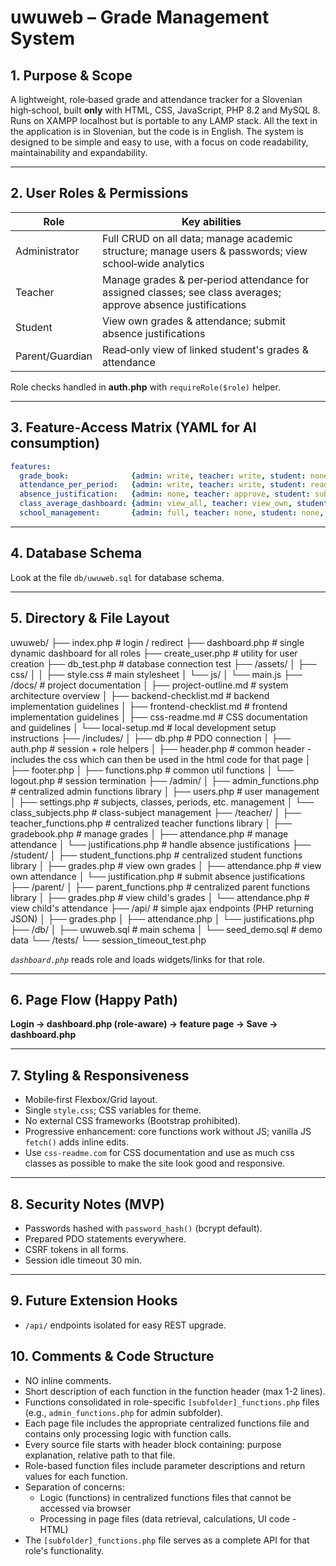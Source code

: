 # uwuweb – Grade Management System

## 1. Purpose & Scope

A lightweight, role‑based grade and attendance tracker for a Slovenian high‑school, built **only** with HTML, CSS, JavaScript, PHP 8.2 and MySQL 8. Runs on XAMPP localhost but is portable to any LAMP stack. All the text in the application is in Slovenian, but the code is in English. The system is designed to be simple and easy to use, with a focus on code readability, maintainability and expandability.

---

## 2. User Roles & Permissions

| Role            | Key abilities                                                                                                  |
|-----------------|----------------------------------------------------------------------------------------------------------------|
| Administrator   | Full CRUD on all data; manage academic structure; manage users & passwords; view school‑wide analytics         |
| Teacher         | Manage grades & per‑period attendance for assigned classes; see class averages; approve absence justifications |
| Student         | View own grades & attendance; submit absence justifications                                                    |
| Parent/Guardian | Read‑only view of linked student's grades & attendance                                                         |

Role checks handled in **auth.php** with `requireRole($role)` helper.

---

## 3. Feature‑Access Matrix (YAML for AI consumption)

```yaml
features:
  grade_book:              {admin: write, teacher: write, student: none, parent: none}
  attendance_per_period:   {admin: write, teacher: write, student: read, parent: read}
  absence_justification:   {admin: none, teacher: approve, student: submit, parent: read}
  class_average_dashboard: {admin: view_all, teacher: view_own, student: view_own, parent: view_own}
  school_management:       {admin: full, teacher: none, student: none, parent: none}
```

---

## 4. Database Schema

Look at the file `db/uwuweb.sql` for database schema.

---

## 5. Directory & File Layout

uwuweb/
├── index.php                 # login / redirect
├── dashboard.php             # single dynamic dashboard for all roles
├── create_user.php           # utility for user creation
├── db_test.php               # database connection test
├── /assets/
│   ├── css/
│   │   ├── style.css         # main stylesheet
│   └── js/
│       └── main.js
├── /docs/                    # project documentation
│   ├── project-outline.md    # system architecture overview
│   ├── backend-checklist.md  # backend implementation guidelines
│   ├── frontend-checklist.md  # frontend implementation guidelines
│   ├── css-readme.md         # CSS documentation and guidelines
│   └── local-setup.md        # local development setup instructions
├── /includes/
│   ├── db.php                # PDO connection
│   ├── auth.php              # session + role helpers
│   ├── header.php            # common header - includes the css which can then be used in the html code for that page
│   ├── footer.php
│   ├── functions.php         # common util functions
│   └── logout.php            # session termination
├── /admin/
│   ├── admin_functions.php   # centralized admin functions library
│   ├── users.php             # user management
│   ├── settings.php          # subjects, classes, periods, etc. management
│   └── class_subjects.php    # class-subject management
├── /teacher/
│   ├── teacher_functions.php # centralized teacher functions library
│   ├── gradebook.php         # manage grades
│   ├── attendance.php        # manage attendance
│   └── justifications.php    # handle absence justifications
├── /student/
│   ├── student_functions.php # centralized student functions library
│   ├── grades.php            # view own grades
│   ├── attendance.php        # view own attendance
│   └── justification.php     # submit absence justifications
├── /parent/
│   ├── parent_functions.php  # centralized parent functions library
│   ├── grades.php            # view child's grades
│   └── attendance.php        # view child's attendance
├── /api/                     # simple ajax endpoints (PHP returning JSON)
│   ├── grades.php
│   ├── attendance.php
│   └── justifications.php
├── /db/
│   ├── uwuweb.sql            # main schema
│   └── seed_demo.sql         # demo data
└── /tests/
    └── session_timeout_test.php

*`dashboard.php`* reads role and loads widgets/links for that role.

---

## 6. Page Flow (Happy Path)

**Login → dashboard.php (role‑aware) → feature page → Save → dashboard.php**

---

## 7. Styling & Responsiveness

- Mobile‑first Flexbox/Grid layout.
- Single `style.css`; CSS variables for theme.
- No external CSS frameworks (Bootstrap prohibited).
- Progressive enhancement: core functions work without JS; vanilla JS `fetch()` adds inline edits.
- Use `css-readme.com` for CSS documentation and use as much css classes as possible to make the site look good and responsive.

---

## 8. Security Notes (MVP)

- Passwords hashed with `password_hash()` (bcrypt default).
- Prepared PDO statements everywhere.
- CSRF tokens in all forms.
- Session idle timeout 30 min.

---

## 9. Future Extension Hooks

- `/api/` endpoints isolated for easy REST upgrade.

## 10. Comments & Code Structure

- NO inline comments.
- Short description of each function in the function header (max 1-2 lines).
- Functions consolidated in role-specific `[subfolder]_functions.php` files (e.g., `admin_functions.php` for admin subfolder).
- Each page file includes the appropriate centralized functions file and contains only processing logic with function calls.
- Every source file starts with header block containing: purpose explanation, relative path to that file.
- Role-based function files include parameter descriptions and return values for each function.
- Separation of concerns:
  - Logic (functions) in centralized functions files that cannot be accessed via browser
  - Processing in page files (data retrieval, calculations, UI code - HTML)
- The `[subfolder]_functions.php` file serves as a complete API for that role's functionality.
